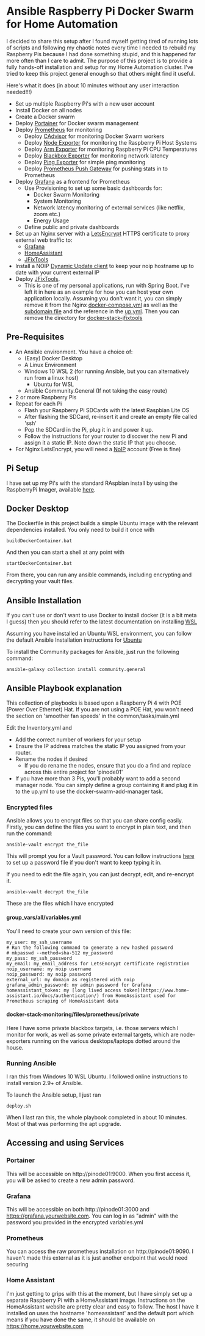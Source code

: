 # Ansible Raspberry Pi Docker Swarm for Home Automation

I decided to share this setup after I found myself getting tired of running lots of scripts and following my chaotic notes every time I needed to rebuild my Raspberry Pis because I had done something stupid, and this happened far more often than I care to admit. The purpose of this project is to provide a fully hands-off installation and setup for my Home Automation cluster. I've tried to keep this project general enough so that others might find it useful.

Here's what it does (in about 10 minutes without any user interaction needed!!!)

- Set up multiple Raspberry Pi's with a new user account
- Install Docker on all nodes
- Create a Docker swarm
- Deploy [Portainer](https://www.portainer.io/) for Docker swarm management
- Deploy [Prometheus](https://prometheus.io/) for monitoring
    - Deploy [CAdvisor](https://github.com/google/cadvisor) for monitoring Docker Swarm workers
    - Deploy [Node Exporter](https://github.com/prometheus/node_exporter) for monitoring the Raspberry Pi Host Systems
    - Deploy [Arm Exporter](https://github.com/carlosedp/arm-monitoring) for monitoring Raspberry Pi CPU Temperatures
    - Deploy [Blackbox Exporter](https://github.com/prometheus/blackbox_exporter) for monitoring network latency
    - Deploy [Ping Exporter](https://github.com/czerwonk/ping_exporter) for simple ping monitoring
    - Deploy [Prometheus Push Gateway](https://github.com/prometheus/pushgateway) for pushing stats in to Prometheus
- Deploy [Grafana](https://grafana.com/) as a frontend for Prometheus
    - Use Provisioning to set up some basic dashboards for:
        - Docker Swarm Monitoring
        - System Monitoring
        - Network latency monitoring of external services (like netflix, zoom etc.)
        - Energy Usage
    - Define public and private dashboards
- Set up an Nginx server with a [LetsEncrypt](https://letsencrypt.org/) HTTPS certificate to proxy external web traffic to:
    - [Grafana](https://grafana.com/)
    - [HomeAssistant](https://www.home-assistant.io/)
    - [JFixTools](https://github.com/beirtipol/jfixtools)
- Install a NOIP [Dynamic Update client](https://www.noip.com/download) to keep your noip hostname up to date with your current external IP
- Deploy [JFixTools](https://github.com/beirtipol/jfixtools).
    - This is one of my personal applications, run with Spring Boot. I've left it in here as an example for how you can host your own application locally. Assuming you don't want it, you can simply remove it from the Nginx [docker-compose.yml](./docker-stack-nginx/templates/docker-compose.yml) as well as the [subdomain file](./docker-stack-nginx/files/data/proxy-confs/fix.subdomain.conf) and the reference in the [up.yml](./up.yml). Then you can remove the directory for [docker-stack-jfixtools](./docker-stack-jfixtools)

## Pre-Requisites
* An Ansible environment. You have a choice of:
    * (Easy) Docker Desktop 
    * A Linux Environment
    * Windows 10 WSL 2 (for running Ansible, but you can alternatively run from a linux host)
        * Ubuntu for WSL
    * Ansible Community.General (If not taking the easy route)
* 2 or more Raspberry Pis
* Repeat for each Pi
    * Flash your Raspberry Pi SDCards with the latest Raspbian Lite OS
    * After flashing the SDCard, re-insert it and create an empty file called 'ssh'
    * Pop the SDCard in the Pi, plug it in and power it up.
    * Follow the instructions for your router to discover the new Pi and assign it a static IP. Note down the static IP that you choose.
* For Nginx LetsEncrypt, you will need a [NoIP](https://www.noip.com/) account (Free is fine)

## Pi Setup
I have set up my Pi's with the standard RAspbian install by using the RaspberryPi Imager, available [here](https://www.raspberrypi.org/software/).

## Docker Desktop
The Dockerfile in this project builds a simple Ubuntu image with the relevant dependencies installed. You only need to build it once with

`buildDockerContainer.bat`

And then you can start a shell at any point with 

`startDockerContainer.bat`

From there, you can run any ansible commands, including encrypting and decrypting your vault files.

## Ansible Installation
If you can't use or don't want to use Docker to install docker (it is a bit meta I guess) then you should refer to the latest documentation on installing [WSL](https://docs.microsoft.com/en-us/windows/wsl/install-win10)

Assuming you have installed an Ubuntu WSL environment, you can follow the default Ansible Installation instructions for [Ubuntu](https://docs.ansible.com/ansible/latest/installation_guide/intro_installation.html#installing-ansible-on-ubuntu)

To install the Community packages for Ansible, just run the following command:

`ansible-galaxy collection install community.general`

## Ansible Playbook explanation
This collection of playbooks is based upon a Raspberry Pi 4 with POE (Power Over Ethernet) Hat. If you are not using a POE Hat, you won't need the section on 'smoother fan speeds' in the common/tasks/main.yml

Edit the Inventory.yml and 
* Add the correct number of workers for your setup
* Ensure the IP address matches the static IP you assigned from your router.
* Rename the nodes if desired
    * If you do rename the nodes, ensure that you do a find and replace across this entire project for 'pinode01'
* If you have more than 3 Pis, you'll probably want to add a second manager node. You can simply define a group containing it and plug it in to the up.yml to use the docker-swarm-add-manager task.

### Encrypted files
Ansible allows you to encrypt files so that you can share config easily. Firstly, you can define the files you want to encrypt in plain text, and then run the command:

`ansible-vault encrypt the_file`

This will prompt you for a Vault password. You can follow instructions [here](https://docs.ansible.com/ansible/latest/user_guide/vault.html) to set up a password file if you don't want to keep typing it in.

If you need to edit the file again, you can just decrypt, edit, and re-encrypt it.

`ansible-vault decrypt the_file`

These are the files which I have encrypted

#### group_vars/all/variables.yml
You'll need to create your own version of this file:

```
my_user: my_ssh_username
# Run the following command to generate a new hashed password
# mkpasswd --method=sha-512 my_password
my_pass: my_ssh_password
my_email: my_email_address for LetsEncrypt certificate registration
noip_username: my noip username
noip_password: my noip password
external_url: my domain as registered with noip
grafana_admin_password: my admin password for Grafana
homeassistant_token: my [long lived access token](https://www.home-assistant.io/docs/authentication/) from HomeAssistant used for Prometheus scraping of HomeAssistant data
```

#### docker-stack-monitoring/files/prometheus/private
Here I have some private blackbox targets, i.e. those servers which I monitor for work, as well as some private external targets, which are node-exporters running on the various desktops/laptops dotted around the house.

### Running Ansible

I ran this from Windows 10 WSL Ubuntu. I followed online instructions to install version 2.9+ of Ansible. 

To launch the Ansible setup, I just ran

`deploy.sh`

When I last ran this, the whole playbook completed in about 10 minutes. Most of that was performing the apt upgrade.

## Accessing and using Services
### Portainer
This will be accessible on http://pinode01:9000. When you first access it, you will be asked to create a new admin password.

### Grafana
This will be accessible on both http://pinode01:3000 and https://grafana.yourwebsite.com. You can log in as "admin" with the password you provided in the encrypted variables.yml

### Prometheus
You can access the raw prometheus installation on http://pinode01:9090. I haven't made this external as it is just another endpoint that would need securing

### Home Assistant
I'm just getting to grips with this at the moment, but I have simply set up a separate Raspberry Pi with a HomeAssistant image. Instructions on the HomeAssistant website are pretty clear and easy to follow. The host I have it installed on uses the hostname 'homeassistant' and the default port which means if you have done the same, it should be available on https://home.yourwebsite.com

